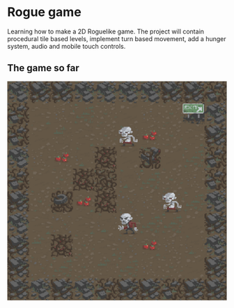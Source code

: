 # Rogue game
Learning how to make a 2D Roguelike game. The project will contain procedural tile based levels, implement turn based movement, add a hunger system, audio and mobile touch controls.

## The game so far
![The game so far](game-so-far.jpg)